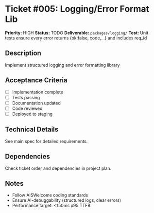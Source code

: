 # Ticket #005: Logging/Error Format Lib

**Priority:** HIGH
**Status:** TODO
**Deliverable:** `packages/logging/`
**Test:** Unit tests ensure every error returns {ok:false, code,...} and includes req_id

## Description
Implement structured logging and error formatting library

## Acceptance Criteria
- [ ] Implementation complete
- [ ] Tests passing
- [ ] Documentation updated
- [ ] Code reviewed
- [ ] Deployed to staging

## Technical Details
See main spec for detailed requirements.

## Dependencies
Check ticket order and dependencies in project plan.

## Notes
- Follow AISWelcome coding standards
- Ensure AI-debuggability (structured logs, clear errors)
- Performance target: <150ms p95 TTFB
